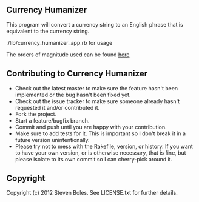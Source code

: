 ## Currency Humanizer

This program will convert a currency string to an English phrase that is
equivalent to the currency string.

./lib/currency_humanizer_app.rb for usage

The orders of magnitude used can be found
[here](http://en.wikipedia.org/wiki/Orders_of_magnitude_(numbers))

## Contributing to Currency Humanizer

*   Check out the latest master to make sure the feature hasn't been
    implemented or the bug hasn't been fixed yet.
*   Check out the issue tracker to make sure someone already hasn't requested
    it and/or contributed it.
*   Fork the project.
*   Start a feature/bugfix branch.
*   Commit and push until you are happy with your contribution.
*   Make sure to add tests for it. This is important so I don't break it in a
    future version unintentionally.
*   Please try not to mess with the Rakefile, version, or history. If you want
    to have your own version, or is otherwise necessary, that is fine, but
    please isolate to its own commit so I can cherry-pick around it.


## Copyright

Copyright (c) 2012 Steven Boles. See LICENSE.txt for further details.

